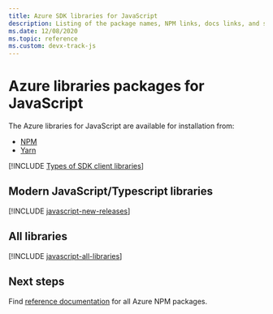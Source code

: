 ```yaml
---
title: Azure SDK libraries for JavaScript
description: Listing of the package names, NPM links, docs links, and source code links for all libraries in the Azure SDK for JavaScript.
ms.date: 12/08/2020
ms.topic: reference
ms.custom: devx-track-js
---
```


# Azure libraries packages for JavaScript

The Azure libraries for JavaScript are available for installation from:
* [NPM](https://www.npmjs.com/)
* [Yarn](https://yarnpkg.com/)


[!INCLUDE [Types of SDK client libraries](includes/azure-sdk-types.md)]

## Modern JavaScript/Typescript libraries

[!INCLUDE [javascript-new-releases](../includes/javascript-new.md)]

## All libraries

[!INCLUDE [javascript-all-libraries](../includes/javascript-all.md)]

## Next steps

Find [reference documentation](/javascript/api/overview/azure/?view=azure-node-latest) for all Azure NPM packages.